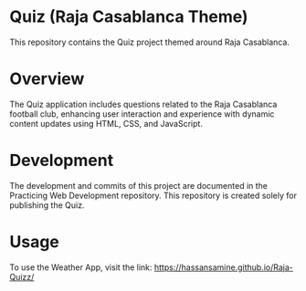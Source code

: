 # Quiz (Raja Casablanca Theme)
This repository contains the Quiz project themed around Raja Casablanca.

# Overview
The Quiz application includes questions related to the Raja Casablanca football club, enhancing user interaction and experience with dynamic content updates using HTML, CSS, and JavaScript.

# Development
The development and commits of this project are documented in the Practicing Web Development repository. This repository is created solely for publishing the Quiz.

# Usage
To use the Weather App, visit the link: https://hassansamine.github.io/Raja-Quizz/
